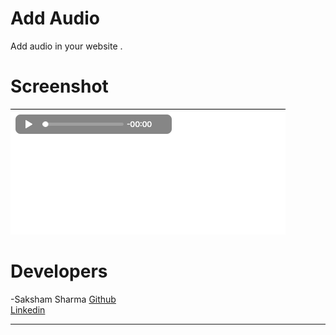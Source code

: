 # Add Audio
Add audio in your website .
# Screenshot
<img src="audio.png">

# Developers
-Saksham Sharma
<a href="https://github.com/Sakshamoo17">Github</a>
<br>
<a href="https://www.linkedin.com/in/saksham-sharma-bb576b167/">Linkedin</a>
*******************************************************************************************************************************************
